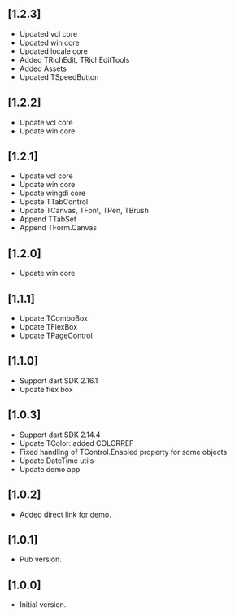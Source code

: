 ## [1.2.3]
- Updated vcl core
- Updated win core
- Updated locale core
- Added TRichEdit, TRichEditTools
- Added Assets
- Updated TSpeedButton

## [1.2.2]
- Update vcl core
- Update win core

## [1.2.1]
- Update vcl core
- Update win core
- Update wingdi core
- Update TTabControl
- Update TCanvas, TFont, TPen, TBrush
- Append TTabSet
- Append TForm.Canvas

## [1.2.0]

- Update win core

## [1.1.1]

- Update TComboBox
- Update TFlexBox
- Update TPageControl

## [1.1.0]

- Support dart SDK 2.16.1
- Update flex box

## [1.0.3]

- Support dart SDK 2.14.4
- Update TColor: added COLORREF
- Fixed handling of TControl.Enabled property for some objects
- Update DateTime utils
- Update demo app

## [1.0.2]

- Added direct [link](http://dart-vcl.delasoft.org/) for demo.

## [1.0.1]

- Pub version.

## [1.0.0]

- Initial version.
